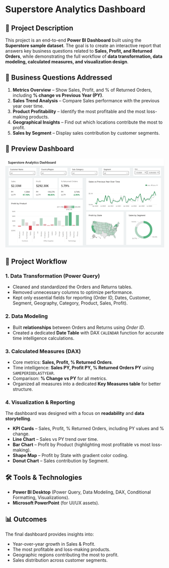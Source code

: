 # Superstore Analytics Dashboard

## 📌 Project Description

This project is an end-to-end **Power BI Dashboard** built using the **Superstore sample dataset**. The goal is to create an interactive report that answers key business questions related to **Sales, Profit, and Returned Orders**, while demonstrating the full workflow of **data transformation, data modeling, calculated measures, and visualization design**.

## 🎯 Business Questions Addressed

1. **Metrics Overview** – Show Sales, Profit, and % of Returned Orders, including **% change vs Previous Year (PY)**.
2. **Sales Trend Analysis** – Compare Sales performance with the previous year over time.
3. **Product Profitability** – Identify the most profitable and the most loss-making products.
4. **Geographical Insights** – Find out which locations contribute the most to profit.
5. **Sales by Segment** – Display sales contribution by customer segments.

## 📸 Preview Dashboard
![Superstore Analytics Dashboard](preview.png)

## 🔄 Project Workflow

### 1. Data Transformation (Power Query)

* Cleaned and standardized the Orders and Returns tables.
* Removed unnecessary columns to optimize performance.
* Kept only essential fields for reporting (Order ID, Dates, Customer, Segment, Geography, Category, Product, Sales, Profit).

### 2. Data Modeling

* Built **relationships** between Orders and Returns using *Order ID*.
* Created a dedicated **Date Table** with DAX `CALENDAR` function for accurate time intelligence calculations.

### 3. Calculated Measures (DAX)

* Core metrics: **Sales, Profit, % Returned Orders**.
* Time intelligence: **Sales PY, Profit PY, % Returned Orders PY** using `SAMEPERIODLASTYEAR`.
* Comparison: **% Change vs PY** for all metrics.
* Organized all measures into a dedicated **Key Measures table** for better structure.

### 4. Visualization & Reporting

The dashboard was designed with a focus on **readability** and **data storytelling**.

* **KPI Cards** – Sales, Profit, % Returned Orders, including PY values and % change.
* **Line Chart** – Sales vs PY trend over time.
* **Bar Chart** – Profit by Product (highlighting most profitable vs most loss-making).
* **Shape Map** – Profit by State with gradient color coding.
* **Donut Chart** – Sales contribution by Segment.

## 🛠️ Tools & Technologies

* **Power BI Desktop** (Power Query, Data Modeling, DAX, Conditional Formatting, Visualizations).
* **Microsoft PowerPoint** (for UI/UX assets).

## 📊 Outcomes

The final dashboard provides insights into:

* Year-over-year growth in Sales & Profit.
* The most profitable and loss-making products.
* Geographic regions contributing the most to profit.
* Sales distribution across customer segments.
